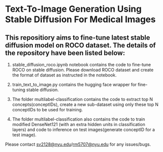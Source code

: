 # Text-To-Image Generation Using Stable Diffusion For Medical Images



## This repositiory aims to fine-tune latest stable diffusion model on ROCO dataset. The details of the repository have been listed below:

1. stable_diffusion_roco.ipynb notebook contains the code to fine-tune ROCO on stable diffusion. Please download ROCO dataset and create the format of dataset as instructed in the notebook.
2. train_text_to_image.py contains the hugging face wrapper for fine-tuning stable diffusion.

3. The folder multilabel-classification contains the code to extract top N concepts(conceptIDs), create a new sub-dataset using only these top N conceptIDs to be used for training.

4. The folder multilabel-classification also contains the code to train modified DenseNet121 (with an extra hidden units in classification layers) and code to inference on test images(generate conceptID for a test image).


Please contact sv2128@nyu.edu/rm5707@nyu.edu for any issues/bugs.
